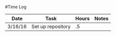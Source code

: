 #Time Log

| Date  | Task   | Hours  | Notes   |
|-------|--------|--------|---------|
| 3/16/16 | Set up repository | .5 | |
